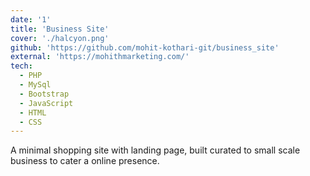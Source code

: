 ```yaml
---
date: '1'
title: 'Business Site'
cover: './halcyon.png'
github: 'https://github.com/mohit-kothari-git/business_site'
external: 'https://mohithmarketing.com/'
tech:
  - PHP
  - MySql
  - Bootstrap
  - JavaScript
  - HTML
  - CSS
---
```


A minimal shopping site with landing page, built curated to small scale business to cater a online presence.

